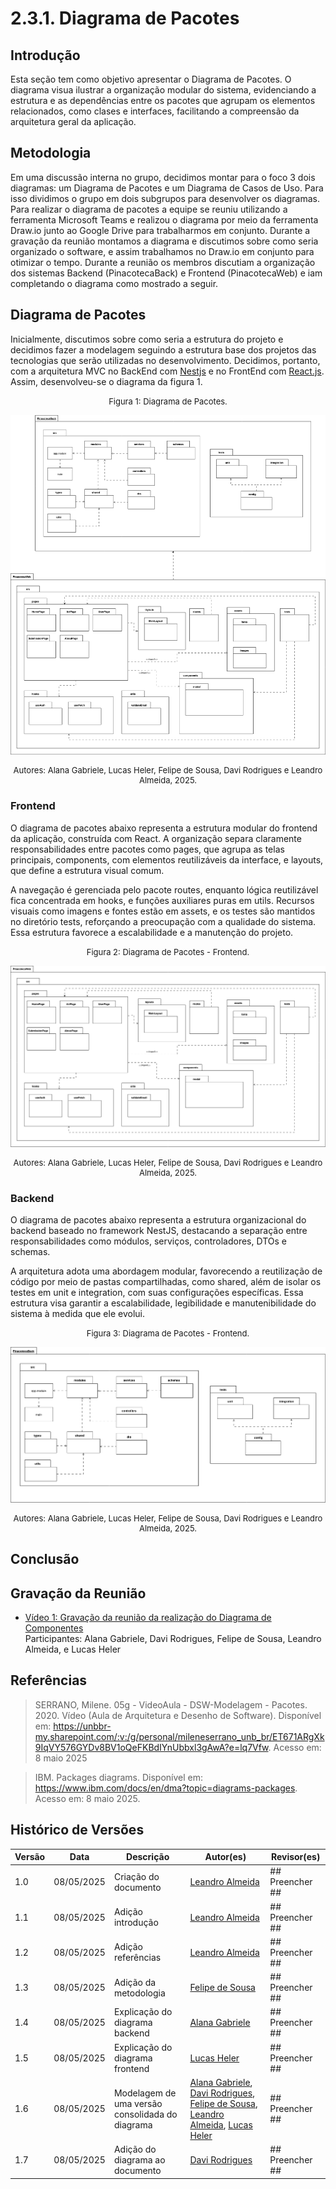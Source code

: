 # 2.3.1. Diagrama de Pacotes

## Introdução

Esta seção tem como objetivo apresentar o Diagrama de Pacotes. O diagrama visua ilustrar a organização modular do sistema, evidenciando a estrutura e as dependências entre os pacotes que agrupam os elementos relacionados, como clases e interfaces, facilitando a compreensão da arquitetura geral da aplicação.

## Metodologia

Em uma discussão interna no grupo, decidimos montar para o foco 3 dois diagramas: um Diagrama de Pacotes e um Diagrama de Casos de Uso. Para isso dividimos o grupo em dois subgrupos para desenvolver os diagramas. Para realizar o diagrama de pacotes a equipe se reuniu utilizando a ferramenta Microsoft Teams e realizou o diagrama por meio da ferramenta Draw.io junto ao Google Drive para trabalharmos em conjunto. Durante a gravação da reunião montamos a diagrama e discutimos sobre como seria organizado o software, e assim trabalhamos no Draw.io em conjunto para otimizar o tempo. Durante a reunião os membros discutiam a organização dos sistemas Backend (PinacotecaBack) e Frontend (PinacotecaWeb) e iam completando o diagrama como mostrado a seguir.

## Diagrama de Pacotes

Inicialmente, discutimos sobre como seria a estrutura do projeto e decidimos fazer a modelagem seguindo a estrutura base dos projetos das tecnologias que serão utilizadas no desenvolvimento. Decidimos, portanto, com a arquitetura MVC no BackEnd com [Nestjs](https://docs.nestjs.com/) e no FrontEnd com [React.js](https://react.dev/). Assim, desenvolveu-se o diagrama da figura 1.

<font size="2"><p style="text-align: center">Figura 1: Diagrama de Pacotes.</p></font>

<div style="text-align: center;">

![DiagramaDePacotes](assets/diagrams/DiagramaPacotes.png)

</div>
<font size="2"><p style="text-align: center">Autores: Alana Gabriele, Lucas Heler, Felipe de Sousa, Davi Rodrigues e Leandro Almeida, 2025.</p></font>

### Frontend

O diagrama de pacotes abaixo representa a estrutura modular do frontend da aplicação, construída com React. A organização separa claramente responsabilidades entre pacotes como pages, que agrupa as telas principais, components, com elementos reutilizáveis da interface, e layouts, que define a estrutura visual comum.

A navegação é gerenciada pelo pacote routes, enquanto lógica reutilizável fica concentrada em hooks, e funções auxiliares puras em utils. Recursos visuais como imagens e fontes estão em assets, e os testes são mantidos no diretório tests, reforçando a preocupação com a qualidade do sistema. Essa estrutura favorece a escalabilidade e a manutenção do projeto.

<font size="2"><p style="text-align: center">Figura 2: Diagrama de Pacotes - Frontend.</p></font>

<div style="text-align: center;">

![DiagramaDePacotesFrontend](assets/diagrams/DiagramaPacotesFront.png)

</div>
<font size="2"><p style="text-align: center">Autores: Alana Gabriele, Lucas Heler, Felipe de Sousa, Davi Rodrigues e Leandro Almeida, 2025.</p></font>

### Backend

O diagrama de pacotes abaixo representa a estrutura organizacional do backend baseado no framework NestJS, destacando a separação entre responsabilidades como módulos, serviços, controladores, DTOs e schemas.

A arquitetura adota uma abordagem modular, favorecendo a reutilização de código por meio de pastas compartilhadas, como shared, além de isolar os testes em unit e integration, com suas configurações específicas. Essa estrutura visa garantir a escalabilidade, legibilidade e manutenibilidade do sistema à medida que ele evolui.

<font size="2"><p style="text-align: center">Figura 3: Diagrama de Pacotes - Frontend.</p></font>

<div style="text-align: center;">

![DiagramaDePacotesBackend](assets/diagrams/DiagramaPacotesBack.png)

</div>
<font size="2"><p style="text-align: center">Autores: Alana Gabriele, Lucas Heler, Felipe de Sousa, Davi Rodrigues e Leandro Almeida, 2025.</p></font>

## Conclusão

## Gravação da Reunião

- [Vídeo 1: Gravação da reunião da realização do Diagrama de Componentes](#)</br>
  Participantes: Alana Gabriele, Davi Rodrigues, Felipe de Sousa, Leandro Almeida, e Lucas Heler

## Referências

> SERRANO, Milene. 05g - VideoAula - DSW-Modelagem - Pacotes. 2020. Vídeo (Aula de Arquitetura e Desenho de Software). Disponível em: https://unbbr-my.sharepoint.com/:v:/g/personal/mileneserrano_unb_br/ET671ARgXk9IqVY576GYDv8BV1oQeFKBdIYnUbbxl3gAwA?e=lq7Vfw. Acesso em: 8 maio 2025

> IBM. Packages diagrams. Disponível em: https://www.ibm.com/docs/en/dma?topic=diagrams-packages. Acesso em: 8 maio 2025.

## Histórico de Versões

| Versão | Data       | Descrição                      | Autor(es)                                          | Revisor(es)     |
| ------ | ---------- | ------------------------------ | -------------------------------------------------- | --------------- |
| 1.0    | 08/05/2025 | Criação do documento           | [Leandro Almeida](https://github.com/LeanArs)      | ## Preencher ## |
| 1.1    | 08/05/2025 | Adição introdução              | [Leandro Almeida](https://github.com/LeanArs)      | ## Preencher ## |
| 1.2    | 08/05/2025 | Adição referências             | [Leandro Almeida](https://github.com/LeanArs)      | ## Preencher ## |
| 1.3    | 08/05/2025 | Adição da metodologia          | [Felipe de Sousa](https://github.com/fsousac)      | ## Preencher ## |
| 1.4    | 08/05/2025 | Explicação do diagrama backend | [Alana Gabriele](https://github.com/alanagabriele) | ## Preencher ## |
| 1.5    | 08/05/2025 | Explicação do diagrama frontend | [Lucas Heler](https://github.com/akaeboshi)       | ## Preencher ## |
| 1.6    | 08/05/2025 | Modelagem de uma versão consolidada do diagrama | [Alana Gabriele](https://github.com/alanagabriele), [Davi Rodrigues](https://github.com/DaviRogs), [Felipe de Sousa](https://github.com/fsousac), [Leandro Almeida](https://github.com/LeanArs), [Lucas Heler](https://github.com/akaeboshi)       | ## Preencher ## |
| 1.7    | 08/05/2025 | Adição do diagrama ao documento | [Davi Rodrigues](https://github.com/DaviRogs)       | ## Preencher ## |
